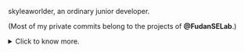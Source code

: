 skyleaworlder, an ordinary junior developer.

(Most of my private commits belong to the projects of **@FudanSELab**.)

<details>
<summary>Click to know more.</summary>
<p align="left">
	<li> Tongji Univ. CS/IS => Fudan Univ. SE Lab PA Group (2022-2025 expected).</li>
	<li> Interest | recent learning: PA / LLVM / ML (not skilled at, but looking to learn).</li>
	<li> Nov. 2023, I joined <b>@TikTok</b> and have to focus on LLM4Testing, which is dreadful. </li>
	<li> Now, I'm confused with my future. I don't know which way I should follow and it would change my life whatever I choose. </li>
	<li> Actually, I got 1st Prize(60/2000000+) in the Final of 12th SSSCCC, aka "Secondary School Student Creative Composition Competition".</li>
</p>
</details>
